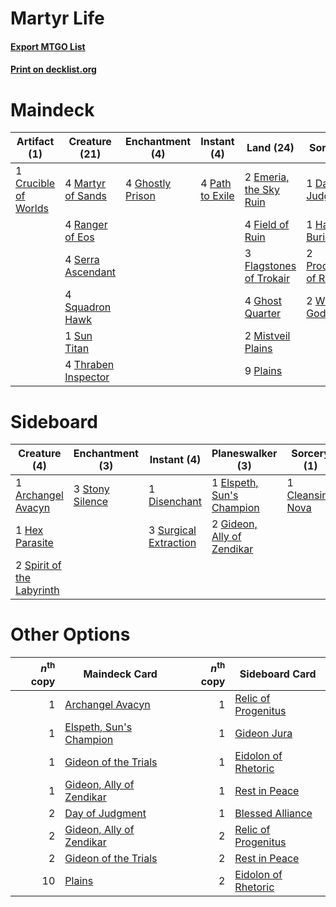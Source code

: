 # Martyr Life

#### [Export MTGO List](../collection/Martyr%20Life/Martyr%20Life.txt)
#### [Print on decklist.org](http://decklist.org/?deckmain=1%09Crucible%20of%20Worlds%0A1%09Day%20of%20Judgment%0A2%09Emeria,%20the%20Sky%20Ruin%0A4%09Field%20of%20Ruin%0A3%09Flagstones%20of%20Trokair%0A4%09Ghost%20Quarter%0A4%09Ghostly%20Prison%0A1%09Hallowed%20Burial%0A4%09Martyr%20of%20Sands%0A2%09Mistveil%20Plains%0A4%09Path%20to%20Exile%0A9%09Plains%0A2%09Proclamation%20of%20Rebirth%0A4%09Ranger%20of%20Eos%0A4%09Serra%20Ascendant%0A4%09Squadron%20Hawk%0A1%09Sun%20Titan%0A4%09Thraben%20Inspector%0A2%09Wrath%20of%20God&deckside=1%09Archangel%20Avacyn%0A1%09Cleansing%20Nova%0A1%09Disenchant%0A1%09Elspeth,%20Sun's%20Champion%0A2%09Gideon,%20Ally%20of%20Zendikar%0A1%09Hex%20Parasite%0A2%09Spirit%20of%20the%20Labyrinth%0A3%09Stony%20Silence%0A3%09Surgical%20Extraction)
# Maindeck

|                                         Artifact (1)                                          |                                        Creature (21)                                         |                                      Enchantment (4)                                      |                                       Instant (4)                                        |                                            Land (24)                                             |                                            Sorcery (6)                                             |
|-----------------------------------------------------------------------------------------------|----------------------------------------------------------------------------------------------|-------------------------------------------------------------------------------------------|------------------------------------------------------------------------------------------|--------------------------------------------------------------------------------------------------|----------------------------------------------------------------------------------------------------|
|1 [Crucible of Worlds](http://gatherer.wizards.com/Pages/Card/Details.aspx?multiverseid=420598)|4 [Martyr of Sands](http://gatherer.wizards.com/Pages/Card/Details.aspx?multiverseid=121263)  |4 [Ghostly Prison](http://gatherer.wizards.com/Pages/Card/Details.aspx?multiverseid=423432)|4 [Path to Exile](http://gatherer.wizards.com/Pages/Card/Details.aspx?multiverseid=370408)|2 [Emeria, the Sky Ruin](http://gatherer.wizards.com/Pages/Card/Details.aspx?multiverseid=389503) |1 [Day of Judgment](http://gatherer.wizards.com/Pages/Card/Details.aspx?multiverseid=439344)        |
|                                                                                               |4 [Ranger of Eos](http://gatherer.wizards.com/Pages/Card/Details.aspx?multiverseid=425844)    |                                                                                           |                                                                                          |4 [Field of Ruin](http://gatherer.wizards.com/Pages/Card/Details.aspx?multiverseid=435415)        |1 [Hallowed Burial](http://gatherer.wizards.com/Pages/Card/Details.aspx?multiverseid=416848)        |
|                                                                                               |4 [Serra Ascendant](http://gatherer.wizards.com/Pages/Card/Details.aspx?multiverseid=438597)  |                                                                                           |                                                                                          |3 [Flagstones of Trokair](http://gatherer.wizards.com/Pages/Card/Details.aspx?multiverseid=116733)|2 [Proclamation of Rebirth](http://gatherer.wizards.com/Pages/Card/Details.aspx?multiverseid=107341)|
|                                                                                               |4 [Squadron Hawk](http://gatherer.wizards.com/Pages/Card/Details.aspx?multiverseid=413573)    |                                                                                           |                                                                                          |4 [Ghost Quarter](http://gatherer.wizards.com/Pages/Card/Details.aspx?multiverseid=430470)        |2 [Wrath of God](http://gatherer.wizards.com/Pages/Card/Details.aspx?multiverseid=4408)             |
|                                                                                               |1 [Sun Titan](http://gatherer.wizards.com/Pages/Card/Details.aspx?multiverseid=373379)        |                                                                                           |                                                                                          |2 [Mistveil Plains](http://gatherer.wizards.com/Pages/Card/Details.aspx?multiverseid=142014)      |                                                                                                    |
|                                                                                               |4 [Thraben Inspector](http://gatherer.wizards.com/Pages/Card/Details.aspx?multiverseid=409784)|                                                                                           |                                                                                          |9 [Plains](http://gatherer.wizards.com/Pages/Card/Details.aspx?multiverseid=439601)               |                                                                                                    |


# Sideboard

|                                            Creature (4)                                            |                                     Enchantment (3)                                      |                                          Instant (4)                                           |                                          Planeswalker (3)                                           |                                        Sorcery (1)                                        |
|----------------------------------------------------------------------------------------------------|------------------------------------------------------------------------------------------|------------------------------------------------------------------------------------------------|-----------------------------------------------------------------------------------------------------|-------------------------------------------------------------------------------------------|
|1 [Archangel Avacyn](http://gatherer.wizards.com/Pages/Card/Details.aspx?multiverseid=439314)       |3 [Stony Silence](http://gatherer.wizards.com/Pages/Card/Details.aspx?multiverseid=425850)|1 [Disenchant](http://gatherer.wizards.com/Pages/Card/Details.aspx?multiverseid=201162)         |1 [Elspeth, Sun's Champion](http://gatherer.wizards.com/Pages/Card/Details.aspx?multiverseid=394361) |1 [Cleansing Nova](http://gatherer.wizards.com/Pages/Card/Details.aspx?multiverseid=447145)|
|1 [Hex Parasite](http://gatherer.wizards.com/Pages/Card/Details.aspx?multiverseid=218008)           |                                                                                          |3 [Surgical Extraction](http://gatherer.wizards.com/Pages/Card/Details.aspx?multiverseid=397706)|2 [Gideon, Ally of Zendikar](http://gatherer.wizards.com/Pages/Card/Details.aspx?multiverseid=401897)|                                                                                           |
|2 [Spirit of the Labyrinth](http://gatherer.wizards.com/Pages/Card/Details.aspx?multiverseid=378399)|                                                                                          |                                                                                                |                                                                                                     |                                                                                           |


# Other Options

|*n*<sup>th</sup> copy|                                           Maindeck Card                                           |*n*<sup>th</sup> copy|                                        Sideboard Card                                        |
|--------------------:|---------------------------------------------------------------------------------------------------|--------------------:|----------------------------------------------------------------------------------------------|
|                    1|[Archangel Avacyn](http://gatherer.wizards.com/Pages/Card/Details.aspx?multiverseid=439314)        |                    1|[Relic of Progenitus](http://gatherer.wizards.com/Pages/Card/Details.aspx?multiverseid=205326)|
|                    1|[Elspeth, Sun's Champion](http://gatherer.wizards.com/Pages/Card/Details.aspx?multiverseid=394361) |                    1|[Gideon Jura](http://gatherer.wizards.com/Pages/Card/Details.aspx?multiverseid=430549)        |
|                    1|[Gideon of the Trials](http://gatherer.wizards.com/Pages/Card/Details.aspx?multiverseid=426716)    |                    1|[Eidolon of Rhetoric](http://gatherer.wizards.com/Pages/Card/Details.aspx?multiverseid=380409)|
|                    1|[Gideon, Ally of Zendikar](http://gatherer.wizards.com/Pages/Card/Details.aspx?multiverseid=401897)|                    1|[Rest in Peace](http://gatherer.wizards.com/Pages/Card/Details.aspx?multiverseid=442021)      |
|                    2|[Day of Judgment](http://gatherer.wizards.com/Pages/Card/Details.aspx?multiverseid=439344)         |                    1|[Blessed Alliance](http://gatherer.wizards.com/Pages/Card/Details.aspx?multiverseid=414302)   |
|                    2|[Gideon, Ally of Zendikar](http://gatherer.wizards.com/Pages/Card/Details.aspx?multiverseid=401897)|                    2|[Relic of Progenitus](http://gatherer.wizards.com/Pages/Card/Details.aspx?multiverseid=205326)|
|                    2|[Gideon of the Trials](http://gatherer.wizards.com/Pages/Card/Details.aspx?multiverseid=426716)    |                    2|[Rest in Peace](http://gatherer.wizards.com/Pages/Card/Details.aspx?multiverseid=442021)      |
|                   10|[Plains](http://gatherer.wizards.com/Pages/Card/Details.aspx?multiverseid=439601)                  |                    2|[Eidolon of Rhetoric](http://gatherer.wizards.com/Pages/Card/Details.aspx?multiverseid=380409)|

